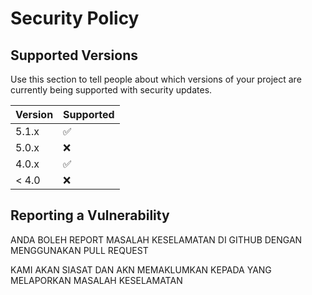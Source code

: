 # Security Policy

## Supported Versions

Use this section to tell people about which versions of your project are
currently being supported with security updates.

| Version | Supported          |
| ------- | ------------------ |
| 5.1.x   | :white_check_mark: |
| 5.0.x   | :x:                |
| 4.0.x   | :white_check_mark: |
| < 4.0   | :x:                |

## Reporting a Vulnerability

ANDA BOLEH REPORT MASALAH KESELAMATAN DI GITHUB DENGAN MENGGUNAKAN PULL REQUEST

KAMI AKAN SIASAT DAN AKN MEMAKLUMKAN KEPADA YANG MELAPORKAN MASALAH KESELAMATAN
